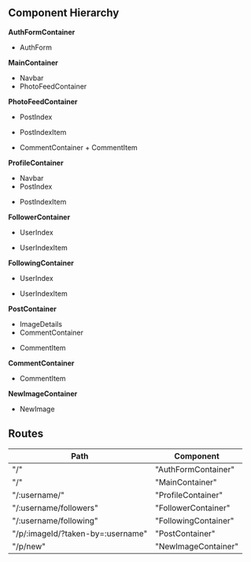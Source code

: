 ## Component Hierarchy

**AuthFormContainer**
 - AuthForm

**MainContainer**
 - Navbar
 - PhotoFeedContainer

**PhotoFeedContainer**
 - PostIndex
  + PostIndexItem
   - CommentContainer
    + CommentItem


**ProfileContainer**
 - Navbar
 - PostIndex
  + PostIndexItem

**FollowerContainer**
 - UserIndex
  + UserIndexItem

**FollowingContainer**
 - UserIndex
  + UserIndexItem

**PostContainer**
 - ImageDetails
 - CommentContainer
  + CommentItem

**CommentContainer**
 - CommentItem

**NewImageContainer**
 - NewImage

## Routes

|Path   | Component   |
|-------|-------------|
| "/" | "AuthFormContainer" |
| "/" | "MainContainer" |
| "/:username/" | "ProfileContainer" |
| "/:username/followers" | "FollowerContainer" |
| "/:username/following" | "FollowingContainer" |
| "/p/:imageId/?taken-by=:username" | "PostContainer" |
| "/p/new" | "NewImageContainer" |
